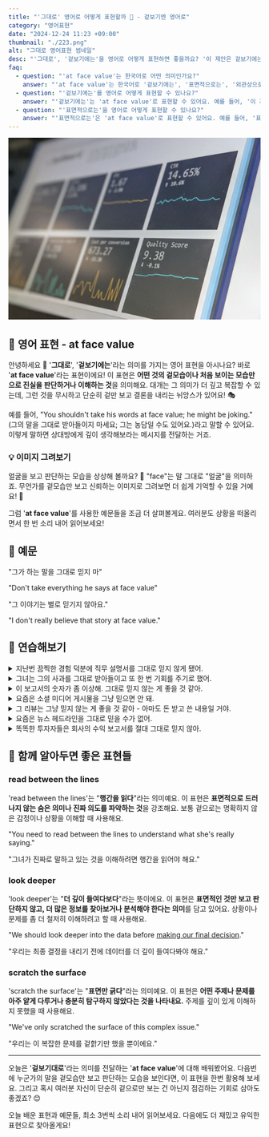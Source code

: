 ```yaml
---
title: "'그대로' 영어로 어떻게 표현할까 📌 - 겉보기엔 영어로"
category: "영어표현"
date: "2024-12-24 11:23 +09:00"
thumbnail: "./223.png"
alt: "그대로 영어표현 썸네일"
desc: "'그대로', '겉보기에는'을 영어로 어떻게 표현하면 좋을까요? '이 제안은 겉보기에는 좋지만, 자세히 살펴보면 문제가 있어'와 같은 문장을 영어로 표현하는 법을 배워봅시다. 다양한 예문을 통해서 연습하고 본인의 표현으로 만들어 보세요."
faq:
  - question: "'at face value'는 한국어로 어떤 의미인가요?"
    answer: "'at face value'는 한국어로 '겉보기에는', '표면적으로는', '외관상으로는' 등으로 번역될 수 있어요. 어떤 것을 깊이 생각하지 않고 그냥 그대로 받아들일 때 사용해요."
  - question: "'겉보기에는'를 영어로 어떻게 표현할 수 있나요?"
    answer: "'겉보기에는'는 'at face value'로 표현할 수 있어요. 예를 들어, '이 제안은 겉보기에는 좋지만, 자세히 살펴보면 문제가 있어'는 'This proposal seems good at face value, but there are issues when you look closely'로 말할 수 있어요."
  - question: "'표면적으로는'을 영어로 어떻게 표현할 수 있나요?"
    answer: "'표면적으로는'은 'at face value'로 표현할 수 있어요. 예를 들어, '표면적으로는 그 회사가 안정적이지만, 실제로는 재정 문제가 있어'는 'The company appears stable at face value, but it actually has financial issues'로 표현할 수 있어요."
---
```


![여러 수치가 있는 대시보드](./223-1.jpg)

## 🌟 영어 표현 - at face value

안녕하세요 👋 '**그대로**', '**겉보기에는**'라는 의미를 가지는 영어 표현을 아시나요? 바로 '**at face value**'라는 표현이에요! 이 표현은 **어떤 것의 겉모습이나 처음 보이는 모습만으로 진실을 판단하거나 이해하는 것**을 의미해요. 대개는 그 의미가 더 깊고 복잡할 수 있는데, 그런 것을 무시하고 단순히 겉만 보고 결론을 내리는 뉘앙스가 있어요! 🎭

예를 들어, "You shouldn't take his words at face value; he might be joking." (그의 말을 그대로 받아들이지 마세요; 그는 농담일 수도 있어요.)라고 말할 수 있어요. 이렇게 말하면 상대방에게 깊이 생각해보라는 메시지를 전달하는 거죠.

<ins class="adsbygoogle"
     style="display:block"
     data-ad-client="ca-pub-1465612013356152"
     data-ad-slot="2106896038"
     data-ad-format="auto"
     data-full-width-responsive="true"></ins>

<script>
     (adsbygoogle = window.adsbygoogle || []).push({});
</script>

### 💡 이미지 그려보기

얼굴을 보고 판단하는 모습을 상상해 볼까요? 👤 "face"는 말 그대로 "얼굴"을 의미하죠. 무언가를 겉모습만 보고 신뢰하는 이미지로 그려보면 더 쉽게 기억할 수 있을 거예요! 🌟

그럼 '**at face value**'를 사용한 예문들을 조금 더 살펴볼게요. 여러분도 상황을 떠올리면서 한 번 소리 내어 읽어보세요!

## 📖 예문

"그가 하는 말을 그대로 믿지 마"

"Don't take everything he says at face value"

"그 이야기는 별로 믿기지 않아요."

"I don't really believe that story at face value."

## 💬 연습해보기

<details>
<summary>지난번 끔찍한 경험 덕분에 직무 설명서를 그대로 믿지 않게 됐어.</summary>
<span>I <a href="/blog/in-english/245.learn/">learned</a> not to take job descriptions at face value after my last terrible experience.</span>
</details>

<details>
<summary>그녀는 그의 사과를 그대로 받아들이고 또 한 번 기회를 주기로 했어.</summary>
<span>She took his apology at face value and <a href="/blog/in-english/062.decide-to/">decided to</a> give him another chance.</span>
</details>

<details>
<summary>이 보고서의 숫자가 좀 이상해. 그대로 믿지 않는 게 좋을 것 같아.</summary>
<span>The numbers in this report seem odd. I wouldn't take them at face value.</span>
</details>

<details>
<summary>요즘은 소셜 미디어 게시물을 그냥 믿으면 안 돼.</summary>
<span>You can't just take social media posts at face value these days.</span>
</details>

<details>
<summary>그 리뷰는 그냥 믿지 않는 게 좋을 것 같아 - 아마도 돈 받고 쓴 내용일 거야.</summary>
<span>I wouldn't take that <a href="/blog/in-english/251.review/">review</a> at face value - it's probably paid content.</span>
</details>

<details>
<summary>요즘은 뉴스 헤드라인을 그대로 믿을 수가 없어.</summary>
<span>These days, you can't even take news headlines at face value anymore.</span>
</details>

<details>
<summary>똑똑한 투자자들은 회사의 수익 보고서를 절대 그대로 믿지 않아.</summary>
<span>Smart investors never take company earnings reports at face value.</span>
</details>

## 🤝 함께 알아두면 좋은 표현들

### read between the lines

'read between the lines'는 "**행간을 읽다**"라는 의미예요. 이 표현은 **표면적으로 드러나지 않는 숨은 의미나 진짜 의도를 파악하는 것**을 강조해요. 보통 겉으로는 명확하지 않은 감정이나 상황을 이해할 때 사용해요.

"You need to read between the lines to understand what she's really saying."

"그녀가 진짜로 말하고 있는 것을 이해하려면 행간을 읽어야 해요."

### look deeper

'look deeper'는 "**더 깊이 들여다보다**"라는 뜻이에요. 이 표현은 **표면적인 것만 보고 판단하지 않고, 더 많은 정보를 찾아보거나 분석해야 한다는 의미**를 담고 있어요. 상황이나 문제를 좀 더 철저히 이해하려고 할 때 사용해요.

"We should look deeper into the data before [making our final decision](/blog/vocab-1/010.make-a-decision/)."

"우리는 최종 결정을 내리기 전에 데이터를 더 깊이 들여다봐야 해요."

### scratch the surface

'scratch the surface'는 "**표면만 긁다**"라는 의미예요. 이 표현은 **어떤 주제나 문제를 아주 얕게 다루거나 충분히 탐구하지 않았다는 것을 나타내요.** 주제를 깊이 있게 이해하지 못했을 때 사용해요.

"We've only scratched the surface of this complex issue."

"우리는 이 복잡한 문제를 겉핡기만 했을 뿐이에요."

---

오늘은 '**겉보기대로**'라는 의미를 전달하는 '**at face value**'에 대해 배워봤어요. 다음번에 누군가의 말을 겉모습만 보고 판단하는 모습을 보인다면, 이 표현을 한번 활용해 보세요. 그리고 혹시 여러분 자신이 단순히 겉으로만 보는 건 아닌지 점검하는 기회로 삼아도 좋겠죠? 😊

오늘 배운 표현과 예문들, 최소 3번씩 소리 내어 읽어보세요. 다음에도 더 재밌고 유익한 표현으로 찾아올게요!
